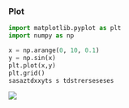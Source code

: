 ### Plot


```python
import matplotlib.pyplot as plt
import numpy as np
```


```python
x = np.arange(0, 10, 0.1)
y = np.sin(x)
plt.plot(x,y)
plt.grid()
sasaztdxxyts s tdstrerseseses
```

![](https://cdn-images-1.medium.com/proxy/1*Sr5Vt6FDDMwnWQgU8FV9Rw.png)

